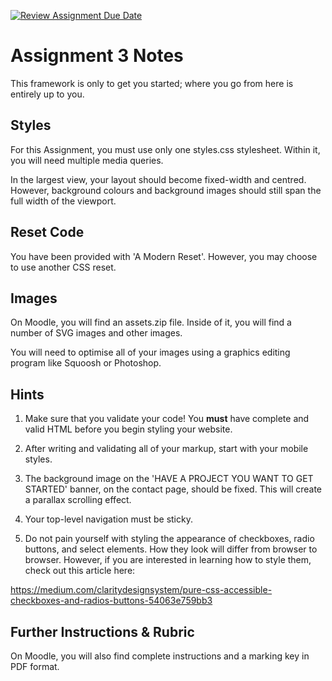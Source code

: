 [![Review Assignment Due Date](https://classroom.github.com/assets/deadline-readme-button-22041afd0340ce965d47ae6ef1cefeee28c7c493a6346c4f15d667ab976d596c.svg)](https://classroom.github.com/a/Hd86mRUX)
# Assignment 3 Notes

This framework is only to get you started; where you go from here is entirely up to you. 


## Styles

For this Assignment, you must use only one styles.css stylesheet. Within it, you will need multiple media queries.

In the largest view, your layout should become fixed-width and centred. However, background colours and background images should still span the full width of the viewport.


## Reset Code

You have been provided with 'A Modern Reset'. However, you may choose to use another CSS reset.


## Images

On Moodle, you will find an assets.zip file. Inside of it, you will find a number of SVG images and other images. 

You will need to optimise all of your images using a graphics editing program like Squoosh or Photoshop. 


## Hints

1. Make sure that you validate your code! You **must** have complete and valid HTML before you begin styling your website.

2. After writing and validating all of your markup, start with your mobile styles. 

3. The background image on the 'HAVE A PROJECT YOU WANT TO GET STARTED' banner, on the contact page, should be fixed. This will create a parallax scrolling effect. 

4. Your top-level navigation must be sticky.

5. Do not pain yourself with styling the appearance of checkboxes, radio buttons, and select elements. How they look will differ from browser to browser. However, if you are interested in learning how to style them, check out this article here: 

https://medium.com/claritydesignsystem/pure-css-accessible-checkboxes-and-radios-buttons-54063e759bb3


## Further Instructions & Rubric

On Moodle, you will also find complete instructions and a marking key in PDF format.